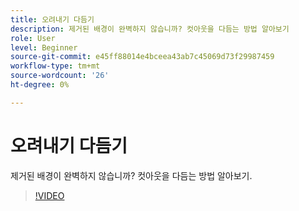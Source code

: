 ```yaml
---
title: 오려내기 다듬기
description: 제거된 배경이 완벽하지 않습니까? 컷아웃을 다듬는 방법 알아보기
role: User
level: Beginner
source-git-commit: e45ff88014e4bceea43ab7c45069d73f29987459
workflow-type: tm+mt
source-wordcount: '26'
ht-degree: 0%

---
```


# 오려내기 다듬기

제거된 배경이 완벽하지 않습니까? 컷아웃을 다듬는 방법 알아보기.

>[!VIDEO](https://video.tv.adobe.com/v/3420221?quality=12&learn=on&hidetitle=true)
